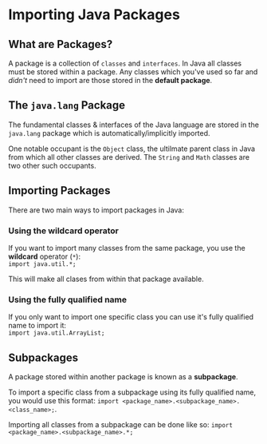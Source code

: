 # Importing Java Packages

## What are Packages?
A package is a collection of `classes` and `interfaces`. In Java all classes must be stored within a package. Any classes which you've used so far and *didn't* need to import are those stored in the __default package__.

## The `java.lang` Package
The fundamental classes & interfaces of the Java language are stored in the `java.lang` package which is automatically/implicitly imported.

One notable occupant is the `Object` class, the ultilmate parent class in Java from which all other classes are derived. The `String` and `Math` classes are two other such occupants.

## Importing Packages
There are two main ways to import packages in Java:

### Using the wildcard operator
If you want to import many classes from the same package, you use the __wildcard__ operator (`*`):
<br>`import java.util.*;`

This will make all clases from within that package available.

### Using the fully qualified name
If you only want to import one specific class you can use it's fully qualified name to import it:
<br>`import java.util.ArrayList;`

## Subpackages
A package stored within another package is known as a __subpackage__. 

To import a specific class from a subpackage using its fully qualified name, you would use this format: `import <package_name>.<subpackage_name>.<class_name>;`.

Importing all classes from a subpackage can be done like so: `import <package_name>.<subpackage_name>.*;`


```Java

```

